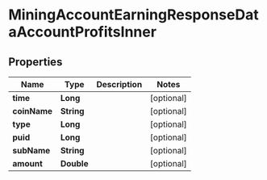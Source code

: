 

# MiningAccountEarningResponseDataAccountProfitsInner


## Properties

| Name | Type | Description | Notes |
|------------ | ------------- | ------------- | -------------|
|**time** | **Long** |  |  [optional] |
|**coinName** | **String** |  |  [optional] |
|**type** | **Long** |  |  [optional] |
|**puid** | **Long** |  |  [optional] |
|**subName** | **String** |  |  [optional] |
|**amount** | **Double** |  |  [optional] |



